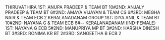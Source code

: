 THIRUVATHIRA
1ST: ANUPA PRADEEP & TEAM BT 10#2ND: ANJALY PRADEEP & TEAM BT 6#2ND: AMAYA VIJAYAN & TEAM CS 6#3RD: MEGHA NAIR & TEAM ECB 2
KERALANADANAM GROUP
1ST: DIYA ANIL & TEAM BT 10#2ND: NAYANA G & TEAM ECB 6#--
KERALANADANAM (IND-FEMALE)
1ST: NAYANA G ECB 5#2ND: MANUPRIYA MP BT 3#2ND: HARSHA DINESH BT 3#3RD: RONIMA KR BT 2#3RD: SANGEETHA B ECB 2
